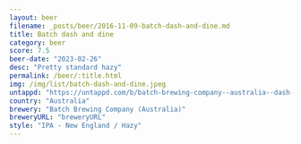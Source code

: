 ```yaml
---
layout: beer
filename: _posts/beer/2016-11-09-batch-dash-and-dine.md
title: Batch dash and dine
category: beer
score: 7.5
beer-date: "2023-02-26"
desc: "Pretty standard hazy"
permalink: /beer/:title.html
img: /img/list/batch-dash-and-dine.jpeg
untappd: "https://untappd.com/b/batch-brewing-company--australia--dash---dine-hazy-ipa/4993391"
country: "Australia"
brewery: "Batch Brewing Company (Australia)"
breweryURL: "breweryURL"
style: "IPA - New England / Hazy"
---
```

